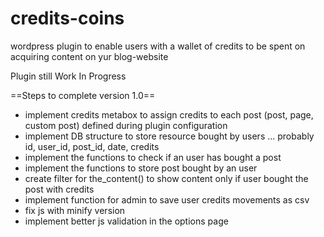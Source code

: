 credits-coins
=============

wordpress plugin to enable users with a wallet of credits to be spent on acquiring content on yur blog-website

Plugin still Work In Progress

==Steps to complete version 1.0==

- implement credits metabox to assign credits to each post (post, page, custom post) defined during plugin configuration
- implement DB structure to store resource bought by users ... probably id, user_id, post_id, date, credits
- implement the functions to check if an user has bought a post
- implement the functions to store post bought by an user
- create filter for the_content() to show content only if user bought the post with credits
- implement function for admin to save user credits movements as csv
- fix js with minify version
- implement better js validation in the options page


